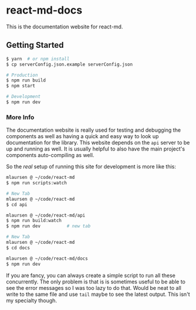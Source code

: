 # react-md-docs
This is the documentation website for react-md.

## Getting Started

```bash
$ yarn  # or npm install
$ cp serverConfig.json.example serverConfig.json

# Production
$ npm run build
$ npm start

# Development
$ npm run dev
```


### More Info
The documentation website is really used for testing and debugging the components as well
as having a quick and easy way to look up documentation for the library. This website
depends on the `api` server to be up and running as well. It is usually helpful to also have
the main project's components auto-compiling as well.

So the _real_ setup of running this site for development is more like this:

```bash
mlaursen @ ~/code/react-md
$ npm run scripts:watch

# New Tab
mlaursen @ ~/code/react-md
$ cd api

mlaursen @ ~/code/react-md/api
$ npm run build:watch
$ npm run dev          # new tab

# New Tab
mlaursen @ ~/code/react-md
$ cd docs

mlaursen @ ~/code/react-md/docs
$ npm run dev
```

If you are fancy, you can always create a simple script to run all these concurrently. The only problem is
that is is sometimes useful to be able to see the error messages so I was too lazy to do that. Would be neat
to all write to the same file and use `tail` maybe to see the latest output. This isn't my specialty though.
